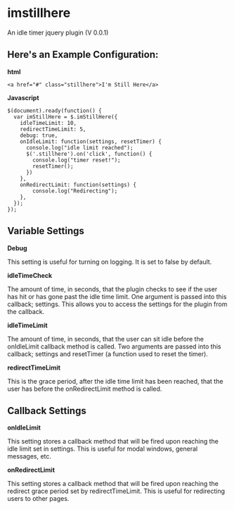 # imstillhere
An idle timer jquery plugin (V 0.0.1)

## Here's an Example Configuration:

**html**

```
<a href="#" class="stillhere">I'm Still Here</a>
```

**Javascript**

```
$(document).ready(function() {
  var imStillHere = $.imStillHere({
    idleTimeLimit: 10,
    redirectTimeLimit: 5,
    debug: true,
    onIdleLimit: function(settings, resetTimer) {
      console.log("idle limit reached");
      $('.stillhere').on('click', function() {
      	console.log("timer reset!");
        resetTimer();
      })
    },
    onRedirectLimit: function(settings) {
        console.log("Redirecting");
    },
  });
});
```

## Variable Settings

**Debug**

This setting is useful for turning on logging. It is set to false by default.

**idleTimeCheck**

The amount of time, in seconds, that the plugin checks to see if the user has
hit or has gone past the idle time limit. One argument is passed into this
callback; settings. This allows you to access the settings for the plugin
from the callback.

**idleTimeLimit**

The amount of time, in seconds, that the user can sit idle
before the onIdleLimit callback method is called. Two arguments are
passed into this callback; settings and resetTimer
(a function used to reset the timer).

**redirectTimeLimit**

This is the grace period, after the idle time limit has been reached, that the
user has before the onRedirectLimit method is called.

## Callback Settings

**onIdleLimit**

This setting stores a callback method that will be fired upon reaching the idle
limit set in settings. This is useful for modal windows, general messages, etc.

**onRedirectLimit**

This setting stores a callback method that will be fired upon reaching the
redirect grace period set by redirectTimeLimit. This is useful for redirecting
users to other pages.
